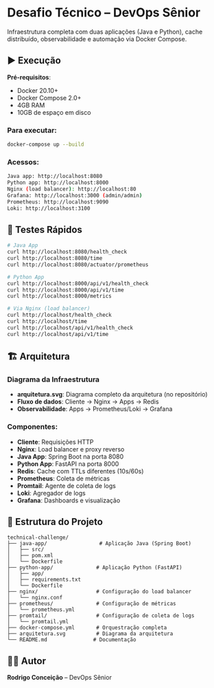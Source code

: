 
# Desafio Técnico – DevOps Sênior

Infraestrutura completa com duas aplicações (Java e Python), cache distribuído, observabilidade e automação via Docker Compose.

## ▶️ Execução
**Pré-requisitos**:
- Docker 20.10+
- Docker Compose 2.0+
- 4GB RAM
- 10GB de espaço em disco

### Para executar:
```bash
docker-compose up --build
```

### Acessos:
```bash
Java app: http://localhost:8080
Python app: http://localhost:8000
Nginx (load balancer): http://localhost:80
Grafana: http://localhost:3000 (admin/admin)
Prometheus: http://localhost:9090
Loki: http://localhost:3100
```

## 🧪 Testes Rápidos
```bash
# Java App
curl http://localhost:8080/health_check
curl http://localhost:8080/time
curl http://localhost:8080/actuator/prometheus

# Python App
curl http://localhost:8000/api/v1/health_check
curl http://localhost:8000/api/v1/time
curl http://localhost:8000/metrics

# Via Nginx (load balancer)
curl http://localhost/health_check
curl http://localhost/time
curl http://localhost/api/v1/health_check
curl http://localhost/api/v1/time
```
## 🏗️ Arquitetura

### Diagrama da Infraestrutura
- **arquitetura.svg**: Diagrama completo da arquitetura (no repositório)
- **Fluxo de dados**: Cliente → Nginx → Apps → Redis
- **Observabilidade**: Apps → Prometheus/Loki → Grafana

### Componentes:
- **Cliente**: Requisições HTTP
- **Nginx**: Load balancer e proxy reverso
- **Java App**: Spring Boot na porta 8080
- **Python App**: FastAPI na porta 8000
- **Redis**: Cache com TTLs diferentes (10s/60s)
- **Prometheus**: Coleta de métricas
- **Promtail**: Agente de coleta de logs
- **Loki**: Agregador de logs
- **Grafana**: Dashboards e visualização

## 📁 Estrutura do Projeto

```
technical-challenge/
├── java-app/                 # Aplicação Java (Spring Boot)
│   ├── src/
│   ├── pom.xml
│   └── Dockerfile
├── python-app/              # Aplicação Python (FastAPI)
│   ├── app/
│   ├── requirements.txt
│   └── Dockerfile
├── nginx/                   # Configuração do load balancer
│   └── nginx.conf
├── prometheus/              # Configuração de métricas
│   └── prometheus.yml
├── promtail/                # Configuração de coleta de logs
│   └── promtail.yml
├── docker-compose.yml       # Orquestração completa
├── arquitetura.svg          # Diagrama da arquitetura
└── README.md               # Documentação
```

## 👨‍💻 Autor
**Rodrigo Conceição** – DevOps Sênior